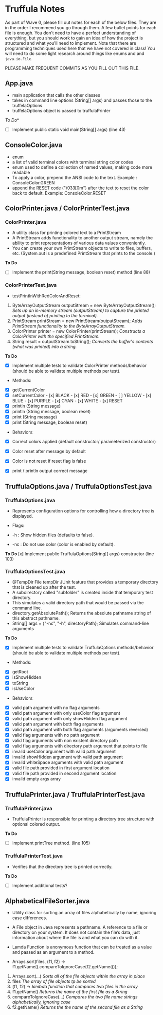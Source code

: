 # Truffula Notes
As part of Wave 0, please fill out notes for each of the below files. They are in the order I recommend you go through them. A few bullet points for each file is enough. You don't need to have a perfect understanding of everything, but you should work to gain an idea of how the project is structured and what you'll need to implement. Note that there are programming techniques used here that we have not covered in class! You will need to do some light research around things like enums and and `java.io.File`.

PLEASE MAKE FREQUENT COMMITS AS YOU FILL OUT THIS FILE.

## App.java
- main application that calls the other classes
- takes in command line options (String[] args) and passes those to the truffelaOptions 
- truffelaOptions object is passed to truffulaPrinter

*To Do**
- [ ] Implement public static void main(String[] args) (line 43)


## ConsoleColor.java
- enum
- a list of valid terminal colors with terminal string color codes
- enum used to define a collection of named values, making code more readable 
- To apply a color, prepend the ANSI code to the text. Example : ConsoleColor.GREEN
- append the RESET code ("\033[0m") after the text to reset the color back to default. Example: ConsoleColor.RESET


## ColorPrinter.java / ColorPrinterTest.java

### ColorPrinter.java
- A utility class for printing colored text to a PrintStream
- A PrintStream adds functionality to another output stream, namely the ability to print representations of various data values conveniently.
- You can create your own PrintStream objects to write to files, buffers, etc.  (System.out is a predefined PrintStream that prints to the console.)

**To Do**
 - [ ] Implement the print(String message, boolean reset) method (line 88)

### ColorPrinterTest.java
- testPrintlnWithRedColorAndReset:
 1. ByteArrayOutputStream outputStream = new ByteArrayOutputStream(); *Sets up an in-memory stream (outputStream) to capture the printed output (instead of printing to the terminal).*
 2. PrintStream printStream = new PrintStream(outputStream); *Adds PrintStream functionality to the ByteArrayOutputStream.*
 3. ColorPrinter printer = new ColorPrinter(printStream); *Constructs a ColorPrinter with the specified PrintStream.*
 4. String result = outputStream.toString(); *Converts the buffer's contents (what was printed) into a string.*

**To Do**
-[x] Implement multiple tests to validate ColorPrinter methods/behavior (should be able to validate multiple methods per test).

- Methods:
 - [x] getCurrentColor
 - [x] setCurrentColor - [x] BLACK - [x] RED - [x] GREEN - [ ] YELLOW - [x] BLUE - [x] PURPLE - [x] CYAN - [x] WHITE - [x] RESET
 - [x] println (String message)
 - [x] println (String message, boolean reset)
 - [x] print (String message)
 - [x] print (String message, boolean reset)

- Behaviors: 
- [x] Correct colors applied (default constructor/ parameterized constructor)
- [x] Color reset after message by default
- [x] Color is not reset if reset flag is false
- [x] print / println output correct message


## TruffulaOptions.java / TruffulaOptionsTest.java

### TruffulaOptions.java
- Represents configuration options for controlling how a directory tree is displayed.

- Flags:
 - -h   : Show hidden files (defaults to false).
 - -nc  : Do not use color (color is enabled by default).

**To Do**
 [x] Implement public TruffulaOptions(String[] args) constructor (line 103)

### TruffulaOptionsTest.java

- @TempDir File tempDir JUnit feature that provides a temporary directory that is cleaned up after the test.
- A subdirectory called "subfolder" is created inside that temporary test directory.
- This simulates a valid directory path that would be passed via the command line.
- directory.getAbsolutePath(); Returns the absolute pathname string of this abstract pathname.
- String[] args = {"-nc", "-h", directoryPath}; Simulates command-line arguments 

**To Do**
-[x] Implement multiple tests to validate TruffulaOptions methods/behavior (should be able to validate multiple methods per test).

- Methods:
 - [x] getRoot
 - [x] isShowHidden
 - [x] toString
 - [x] isUseColor

- Behaviors:
- [x] valid path argument with no flag arguments
- [x] valid path argument with only useColor flag argument
- [x] valid path argument with only showHidden flag argument
- [x] valid path argument with both flag arguments
- [x] valid path argument with both flag arguments (arguments reversed)
- [x] valid flag arguments with no path argument
- [x] valid flag arguments with non existent directory path
- [x] valid flag arguments with directory path argument that points to file
- [x] invalid useColor argument with valid path argument
- [x] invalid showHidden argument with valid path argument 
 -[x] invalid whiteSpace arguments with valid path argument 
- [x] valid file path provided in first argument location
- [x] valid file path provided in second argument location
- [x] invalid empty args array

## TruffulaPrinter.java / TruffulaPrinterTest.java

### TruffulaPrinter.java
- TruffulaPrinter is responsible for printing a directory tree structure with optional colored output.

**To Do**
- [ ] Implement printTree method. (line 105)

### TruffulaPrinterTest.java
- Verifies that the directory tree is printed correctly.

**To Do**
- [ ] Implement additional tests?


## AlphabeticalFileSorter.java
- Utility class for sorting an array of files alphabetically by name, ignoring case differences.
- A File object in Java represents a pathname. A reference to a file or directory on your system. It does not contain the file’s data, just information about where the file is and what you can do with it.
- Lamda Function is anonymous function that can be treated as a value and passed as an argument to a method.

- Arrays.sort(files, (f1, f2) -> f1.getName().compareToIgnoreCase(f2.getName()));

 1. Arrays.sort(...)	*Sorts all of the file objects within the array in place*
 2. files	*The array of file objects tp be sorted*
 3. (f1, f2) -> *lambda function that compares two files in the array*
 4. f1.getName()	*Returns the name of the first file as a String*
 5. compareToIgnoreCase(...)	*Compares the two file name strings alphabetically, ignoring case*
 6. f2.getName() *Returns the the name of the second file as a String*